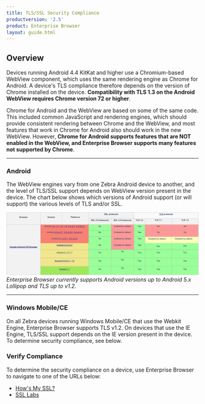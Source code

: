 ```yaml
---
title: TLS/SSL Security Compliance
productversion: '2.5'
product: Enterprise Browser
layout: guide.html
---
```

## Overview

Devices running Android 4.4 KitKat and higher use a Chromium-based WebView component, which uses the same rendering engine as Chrome for Android. A device's TLS compliance therefore depends on the version of Chrome installed on the device. **Compatibility with TLS 1.3 on the Android WebView requires Chrome version 72 or higher**.

Chrome for Android and the WebView are based on some of the same code. This included common JavaScript and rendering engines, which should provide consistent rendering between Chrome and the WebView, and most features that work in Chrome for Android also should work in the new WebView. However, **Chrome for Android supports features that are NOT enabled in the WebView, and Enterprise Browser supports many features not supported by Chrome**.


<!-- 1/13/20- Per eng (TUT-36026) replaced original content (below) with a version of the description from https://developer.chrome.com/multidevice/webview/overview
Compliance of Enterprise Browser with Secure Sockets Layer (SSL) and the newer Transport Layer Security (TLS) protocols is determined by the operating system running on the device and the WebView that's in use. The highest security compliance currently supported by Enterprise Browser on devices running Android or Windows Mobile/CE is TLS 1.2.

SSL and TLS (which replaced SSL 3.0 in 1999) are transport protocols that encrypt network communications, and are most often used to protect web browsing, email, instant messaging and other web-based apps. See the [Certificates guide](../certificates) for information about using TLS to secure communications between one or more servers and Enterprise Browser clients attempting to connect. 

 -->

 -----

### Android
The WebView engines vary from one Zebra Android device to another, and the level of TLS/SSL support depends on WebView version present in the device. The chart below shows which versions of Android support (or will support) the various levels of TLS and/or SSL. 

![img](eb_tls_support.png)
_Enterprise Browser currently supports Android versions up to Android 5.x Lollipop and TLS up to v1.2_.
<br>

-----

### Windows Mobile/CE 
On all Zebra devices running Windows Mobile/CE that use the Webkit Engine, Enterprise Browser supports TLS v1.2. On devices that use the IE Engine, TLS/SSL support depends on the IE version present in the device. To determine security compliance, see below.

### Verify Compliance

To determine the security compliance on a device, use Enterprise Browser to navigate to one of the URLs below:

* [How's My SSL?](https://www.howsmyssl.com)
* [SSL Labs](https://www.ssllabs.com/ssltest/viewMyClient.html)

